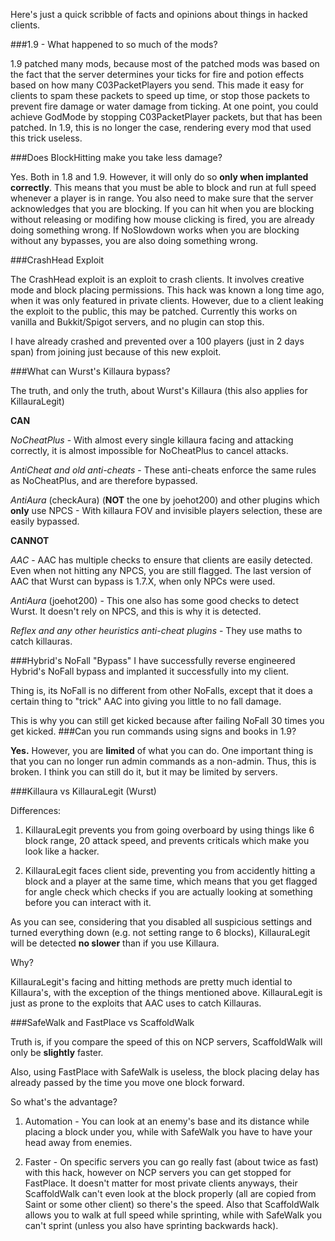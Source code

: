 Here's just a quick scribble of facts and opinions about things in hacked clients.

###1.9 - What happened to so much of the mods?

1.9 patched many mods, because most of the patched mods was based on the fact that the server determines your ticks for
fire and potion effects based on how many C03PacketPlayers you send. This made it easy for clients to spam these packets 
to speed up time, or stop those packets to prevent fire damage or water damage from ticking. At one point, you could achieve GodMode
by stopping C03PacketPlayer packets, but that has been patched. In 1.9, this is no longer the case, rendering every mod that used
this trick useless.


###Does BlockHitting make you take less damage?

Yes. Both in 1.8 and 1.9. However, it will only do so **only when implanted correctly**. This means that you must be able to block and run at full speed whenever a player is in range. You also need to make sure that the server acknowledges that you are blocking. If you can hit when you are blocking without releasing or modifing how mouse clicking is fired, you are already doing something wrong. If NoSlowdown works when you are blocking without any bypasses, you are also doing something wrong.

###CrashHead Exploit

The CrashHead exploit is an exploit to crash clients. It involves creative mode and block placing permissions. This hack was known a long time ago, when it was only featured in private clients. However, due to a client leaking the exploit to the public, this may be patched. Currently this works on vanilla and Bukkit/Spigot servers, and no plugin can stop this.

I have already crashed and prevented over a 100 players (just in 2 days span) from joining just because of this new exploit. 

###What can Wurst's Killaura bypass?

The truth, and only the truth, about Wurst's Killaura (this also applies for KillauraLegit)

**CAN**

*NoCheatPlus* - With almost every single killaura facing and attacking correctly, it is almost impossible for NoCheatPlus to cancel
attacks.

*AntiCheat and old anti-cheats* - These anti-cheats enforce the same rules as NoCheatPlus, and are therefore bypassed.

*AntiAura* (checkAura) (**NOT** the one by joehot200) and other plugins which **only** use NPCS - With killaura FOV and invisible players selection, these are easily bypassed.

**CANNOT**

*AAC* - AAC has multiple checks to ensure that clients are easily detected. Even when not hitting any NPCS, you are still flagged. The last version of AAC that Wurst can bypass is 1.7.X, when only NPCs were used.

*AntiAura* (joehot200) - This one also has some good checks to detect Wurst. It doesn't rely on NPCS, and this is why it is detected.  

*Reflex and any other heuristics anti-cheat plugins* - They use maths to catch killauras.

###Hybrid's NoFall "Bypass"
I have successfully reverse engineered Hybrid's NoFall bypass and implanted it successfully into my client.

Thing is, its NoFall is no different from other NoFalls, except that it does a certain thing to "trick" AAC
into giving you little to no fall damage.

This is why you can still get kicked because after failing NoFall 30 times you get kicked.
###Can you run commands using signs and books in 1.9?

**Yes.** However, you are **limited** of what you can do. One important thing is that you can no longer run
admin commands as a non-admin. Thus, this is broken. I think you can still do it, but it may be limited by servers.

###Killaura vs KillauraLegit (Wurst)

Differences:

1. KillauraLegit prevents you from going overboard by using things like 6 block
range, 20 attack speed, and prevents criticals which make you look like a hacker.

2. KillauraLegit faces client side, preventing you from accidently hitting a block
and a player at the same time, which means that you get flagged for angle check 
which checks if you are actually looking at something before you can interact with it.

As you can see, considering that you disabled all suspicious settings and turned everything
down (e.g. not setting range to 6 blocks), KillauraLegit will be detected **no slower** 
than if you use Killaura. 

Why?

KillauraLegit's facing and hitting methods are pretty much idential to Killaura's, with the exception of the things
mentioned above. KillauraLegit is just as prone to the exploits that AAC uses to catch Killauras.

###SafeWalk and FastPlace vs ScaffoldWalk

Truth is, if you compare the speed of this on NCP servers, ScaffoldWalk will only be **slightly** faster.

Also, using FastPlace with SafeWalk is useless, the block placing delay has already passed by the time you move one block forward.

So what's the advantage?

1. Automation - You can look at an enemy's base and its distance while placing a block under you, while with SafeWalk you have to have your head away from enemies.

2. Faster - On specific servers you can go really fast (about twice as fast) with this hack, however on NCP servers you can get stopped for FastPlace. It doesn't matter for most private clients anyways, their ScaffoldWalk can't even look at the block properly (all are copied from Saint or some other client) so there's the speed. Also that ScaffoldWalk allows you to walk at full speed while sprinting, while with SafeWalk you can't sprint (unless you also have sprinting backwards hack).


